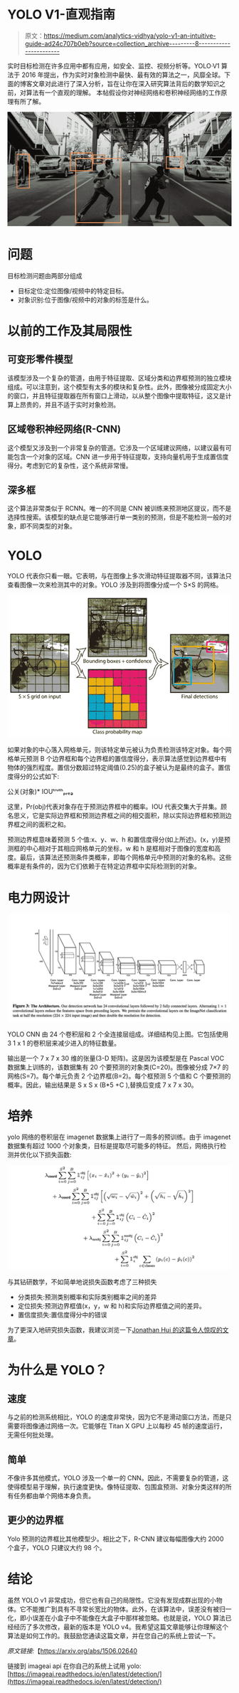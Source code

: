# YOLO V1-直观指南

> 原文：<https://medium.com/analytics-vidhya/yolo-v1-an-intuitive-guide-ad24c707b0eb?source=collection_archive---------8----------------------->

实时目标检测在许多应用中都有应用，如安全、监控、视频分析等。YOLO·V1 算法于 2016 年提出，作为实时对象检测中最快、最有效的算法之一，风靡全球。下面的博客文章对此进行了深入分析，旨在让你在深入研究算法背后的数学知识之前，对算法有一个直观的理解。
本帖假设你对神经网络和卷积神经网络的工作原理有所了解。

![](img/ff79a2e36c63413837947a314760c605.png)

# **问题**

目标检测问题由两部分组成

*   目标定位:定位图像/视频中的特定目标。
*   对象识别:位于图像/视频中的对象的标签是什么。

# 以前的工作及其局限性

## 可变形零件模型

该模型涉及一个复杂的管道，由用于特征提取、区域分类和边界框预测的独立模块组成。可以注意到，这个模型有太多的模块和复杂性。此外，图像被分成固定大小的窗口，并且特征提取器在所有窗口上滑动，以从整个图像中提取特征，这又是计算上昂贵的，并且不适于实时对象检测。

## 区域卷积神经网络(R-CNN)

这个模型又涉及到一个非常复杂的管道。它涉及一个区域建议网络，以建议最有可能包含一个对象的区域。CNN 进一步用于特征提取，支持向量机用于生成置信度得分。考虑到它的复杂性，这个系统非常慢。

## 深多框

这个算法非常类似于 RCNN。唯一的不同是 CNN 被训练来预测地区提议，而不是选择性搜索。该模型的缺点是它能够进行单一类别的预测，但是不能检测一般的对象，即不同类型的对象。

# YOLO

YOLO 代表你只看一眼。它表明，与在图像上多次滑动特征提取器不同，该算法只查看图像一次来检测其中的对象。YOLO 涉及到将图像分成一个 S×S 的网格。

![](img/22d3bc337ba4e4d13d986d0204f5917f.png)

如果对象的中心落入网格单元，则该特定单元被认为负责检测该特定对象。每个网格单元预测 B 个边界框和每个边界框的置信度得分，表示算法感觉到边界框中有物体的强烈程度。置信分数超过特定阈值(0.25)的盒子被认为是最终的盒子。置信度得分的公式如下:

公关(对象)* IOUᵗʳᵘᵗʰₚᵣₑₔ

这里，Pr(obj)代表对象存在于预测边界框中的概率。IOU 代表交集大于并集。顾名思义，它是实际边界框和预测边界框之间的相交面积，除以实际边界框和预测边界框之间的面积之和。

预测边界框意味着预测 5 个值:x、y、w、h 和置信度得分(如上所述)。(x，y)是预测框的中心相对于其相应网格单元的坐标，w 和 h 是框相对于图像的宽度和高度。最后，该算法还预测条件类概率，即每个网格单元中预测的对象的名称。这些概率是有条件的，因为它们依赖于在特定边界框中实际检测到的对象。

# 电力网设计

![](img/272c88155adfeb2a1e45c8b4edb07a6c.png)

YOLO CNN 由 24 个卷积层和 2 个全连接层组成。详细结构见上图。它包括使用 3 1 x 1 的卷积层来减少进入的特征数量。

输出是一个 7 x 7 x 30 维的张量(3-D 矩阵)。这是因为该模型是在 Pascal VOC 数据集上训练的，该数据集有 20 个要预测的对象类(C=20)。图像被分成 7×7 的网格(S=7)。每个单元负责 2 个边界框(B=2)。每个框预测 5 个值和 C 个要预测的概率。因此，输出结果是
S x S x (B*5 +C ),替换后变成 7 x 7 x 30。

# 培养

yolo 网络的卷积层在 imagenet 数据集上进行了一周多的预训练。由于 imagenet 数据集有超过 1000 个对象类，目标是提取尽可能多的特征。
然后，网络执行检测并优化以下损失函数:

![](img/bd3e375f03be43ed926b0a80e3a64829.png)

与其钻研数学，不如简单地说损失函数考虑了三种损失

*   分类损失:预测类别概率和实际类别概率之间的差异
*   定位损失:预测边界框值(x，y，w 和 h)和实际边界框值之间的差异。
*   置信度损失:置信度得分中的错误

为了更深入地研究损失函数，我建议浏览一下[Jonathan Hui 的这篇令人惊叹的文章](/@jonathan_hui/real-time-object-detection-with-yolo-yolov2-28b1b93e2088)。

# 为什么是 YOLO？

## 速度

与之前的检测系统相比，YOLO 的速度非常快，因为它不是滑动窗口方法，而是只需要将图像通过网络一次。它能够在 Titan X GPU 上以每秒 45 帧的速度运行，无需任何批处理。

## 简单

不像许多其他模式，YOLO 涉及一个单一的 CNN。因此，不需要复杂的管道，这使得模型易于理解，执行速度更快。像特征提取、包围盒预测、对象分类这样的所有任务都由单个网络本身负责。

## 更少的边界框

Yolo 预测的边界框比其他模型少。相比之下，R-CNN 建议每幅图像大约 2000 个盒子，YOLO 只建议大约 98 个。

# 结论

虽然 YOLO v1 非常成功，但它也有自己的局限性。它没有发现成群出现的小物体。它不能推广到具有不寻常长宽比的物体。此外，在该算法中，误差没有被归一化，即小误差在小盒子中不能像在大盒子中那样被忽略。也就是说，YOLO 算法已经经历了多次修改，最新的版本是 YOLO v4。我希望这篇文章能够让你理解这个算法是如何工作的。我鼓励您通读这篇文章，并在您自己的系统上尝试一下。

*原文链接:*【https://arxiv.org/abs/1506.02640 

链接到 imageai api 在你自己的系统上试用 yolo:[https://imageai.readthedocs.io/en/latest/detection/](https://imageai.readthedocs.io/en/latest/detection/)